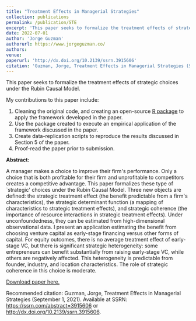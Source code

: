 ```yaml
---
title: "Treatment Effects in Managerial Strategies"
collection: publications
permalink: /publication/STE
excerpt: 'This paper seeks to formalize the treatment effects of strategic choices under the Rubin Causal Model.'
date: 2022-07-01
author: 'Jorge Guzman'
authorurl: https://www.jorgeguzman.co/
authors:
venue: 
paperurl: 'http://dx.doi.org/10.2139/ssrn.3915606'
citation: 'Guzman, Jorge, Treatment Effects in Managerial Strategies (September 1, 2021).'
---
```

This paper seeks to formalize the treatment effects of strategic choices under the Rubin Causal Model.

My contributions to this paper include:
1. Cleaning the original code, and creating an open-source [R package](http://vanshg.me/STE) to apply the framework developed in the paper.
2. Use the package created to execute an empirical application of the framework discussed in the paper.
3. Create data-replication scripts to reproduce the results discussed in Section 5 of the paper.
4. Proof-read the paper prior to submission.

**Abstract:**

A manager makes a choice to improve their firm's performance. Only a choice that is both profitable for their firm and unprofitable to competitors creates a competitive advantage. This paper formalizes these type of `strategic' choices under the Rubin Causal Model. Three new objects are defined: the strategic treatment effect (the benefit predictable from a firm's characteristics), the strategic determinant function (a mapping of characteristics to strategic treatment effects), and strategic coherence (the importance of resource interactions in strategic treatment effects). Under unconfoundedness, they can be estimated from high-dimensional observational data. I present an application estimating the benefit from choosing venture capital as early-stage financing versus other forms of capital. For equity outcomes, there is no average treatment effect of early-stage VC, but there is significant strategic heterogeneity: some entrepreneurs can benefit substantially from raising early-stage VC, while others are negatively affected. This heterogeneity is predictable from founder, industry, and location characteristics. The role of strategic coherence in this choice is moderate.

[Download paper here.](http://dx.doi.org/10.2139/ssrn.3915606)

Recommended citation: Guzman, Jorge, Treatment Effects in Managerial Strategies (September 1, 2021). Available at SSRN: https://ssrn.com/abstract=3915606 or http://dx.doi.org/10.2139/ssrn.3915606.
